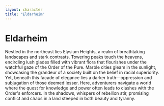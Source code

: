 ```yaml
---
layout: character
title: "Eldarheim"
---
```

# Eldarheim
Nestled in the northeast lies Elysium Heights, a realm of breathtaking landscapes and stark contrasts. Towering peaks touch the heavens, encircling lush glades filled with vibrant flora that flourishes under the watchful gaze of the Order of the Pure. Marble cities gleam in the sunlight, showcasing the grandeur of a society built on the belief in racial superiority. Yet, beneath this facade of elegance lies a darker truth—oppression and subjugation of those deemed lesser. Here, adventurers navigate a world where the quest for knowledge and power often leads to clashes with the Order's enforcers. In the shadows, whispers of rebellion stir, promising conflict and chaos in a land steeped in both beauty and tyranny.  